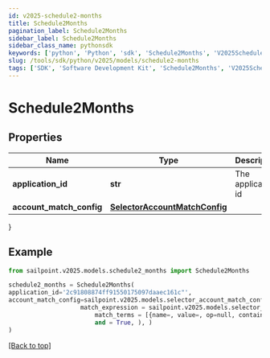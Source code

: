 ```yaml
---
id: v2025-schedule2-months
title: Schedule2Months
pagination_label: Schedule2Months
sidebar_label: Schedule2Months
sidebar_class_name: pythonsdk
keywords: ['python', 'Python', 'sdk', 'Schedule2Months', 'V2025Schedule2Months'] 
slug: /tools/sdk/python/v2025/models/schedule2-months
tags: ['SDK', 'Software Development Kit', 'Schedule2Months', 'V2025Schedule2Months']
---
```


# Schedule2Months


## Properties

Name | Type | Description | Notes
------------ | ------------- | ------------- | -------------
**application_id** | **str** | The application id | [optional] 
**account_match_config** | [**SelectorAccountMatchConfig**](selector-account-match-config) |  | [optional] 
}

## Example

```python
from sailpoint.v2025.models.schedule2_months import Schedule2Months

schedule2_months = Schedule2Months(
application_id='2c91808874ff91550175097daaec161c"',
account_match_config=sailpoint.v2025.models.selector_account_match_config.selector_accountMatchConfig(
                    match_expression = sailpoint.v2025.models.selector_account_match_config_match_expression.selector_accountMatchConfig_matchExpression(
                        match_terms = [{name=, value=, op=null, container=true, and=false, children=[{name=businessCategory, value=Service, op=eq, container=false, and=false, children=null}]}], 
                        and = True, ), )
)

```
[[Back to top]](#) 

